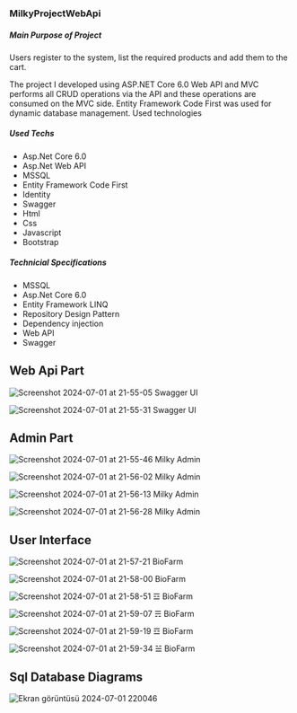 
<h3>MilkyProjectWebApi</h3>
<h5>Main Purpose of Project</h5>
<p>Users register to the system, list the required products and add them to the cart.

The project I developed using ASP.NET Core 6.0 Web API and MVC performs all CRUD operations via the API and these operations are consumed on the MVC side. Entity Framework Code First was used for dynamic database management.
Used technologies</p>
<h5>Used Techs</h5>
<ul>
  <li> Asp.Net Core 6.0</li>
  <li> Asp.Net Web API</li>
  <li> MSSQL</li>
  <li> Entity Framework Code First</li>
  <li> Identity</li>
  <li> Swagger</li>
  <li> Html</li>
  <li> Css</li>
  <li> Javascript</li>
  <li> Bootstrap</li>
</ul>
<h5>Technicial Specifications</h5>
<ul>
<li> MSSQL</li>
<li> Asp.Net Core 6.0</li>
<li> Entity Framework LINQ</li>
<li> Repository Design Pattern</li>
<li> Dependency injection</li>
<li> Web API</li>
<li> Swagger</li>
</ul>

<h2> Web Api Part</h2>

![Screenshot 2024-07-01 at 21-55-05 Swagger UI](https://github.com/Faruk-Celik/MilkyProjectWebApi/assets/72822335/f551665e-89e1-4756-b305-3e8be60a14e0)


![Screenshot 2024-07-01 at 21-55-31 Swagger UI](https://github.com/Faruk-Celik/MilkyProjectWebApi/assets/72822335/11e6b090-5d22-4a32-aea7-fe5a5c3971da)

<h2>Admin Part</h2>

![Screenshot 2024-07-01 at 21-55-46 Milky Admin](https://github.com/Faruk-Celik/MilkyProjectWebApi/assets/72822335/a76ea383-dde9-458d-935d-669ebf94b215)


![Screenshot 2024-07-01 at 21-56-02 Milky Admin](https://github.com/Faruk-Celik/MilkyProjectWebApi/assets/72822335/12c75e45-9f7c-410c-bd33-f4290a07dfc8)


![Screenshot 2024-07-01 at 21-56-13 Milky Admin](https://github.com/Faruk-Celik/MilkyProjectWebApi/assets/72822335/28f5c818-565f-4424-80f1-e8fbca0c9467)


![Screenshot 2024-07-01 at 21-56-28 Milky Admin](https://github.com/Faruk-Celik/MilkyProjectWebApi/assets/72822335/420d7c7b-1094-42a9-8873-88cc5f922f1e)

<h2>User Interface</h2>

![Screenshot 2024-07-01 at 21-57-21 BioFarm](https://github.com/Faruk-Celik/MilkyProjectWebApi/assets/72822335/2c54db4e-097c-447a-9dff-82e0e71e4f78)


![Screenshot 2024-07-01 at 21-58-00 BioFarm](https://github.com/Faruk-Celik/MilkyProjectWebApi/assets/72822335/5897b255-1f13-4db2-96ef-e8d05abf08bc)


![Screenshot 2024-07-01 at 21-58-51 ☲ BioFarm](https://github.com/Faruk-Celik/MilkyProjectWebApi/assets/72822335/d3b4abf6-6a68-4ee0-a73a-a940ac8faeb2)


![Screenshot 2024-07-01 at 21-59-07 ☴ BioFarm](https://github.com/Faruk-Celik/MilkyProjectWebApi/assets/72822335/54ad2309-3526-449c-a1c7-641896e90485)


![Screenshot 2024-07-01 at 21-59-19 ☲ BioFarm](https://github.com/Faruk-Celik/MilkyProjectWebApi/assets/72822335/3fc6d754-1f48-45df-a3a6-39e1cb50f12f)


![Screenshot 2024-07-01 at 21-59-34 ☱ BioFarm](https://github.com/Faruk-Celik/MilkyProjectWebApi/assets/72822335/d7ddb24e-940f-40b6-b623-4d2870a124e7)

<h2>Sql Database Diagrams </h2>

![Ekran görüntüsü 2024-07-01 220046](https://github.com/Faruk-Celik/MilkyProjectWebApi/assets/72822335/ec28cfe8-1f5f-4744-a799-ab4cde8ed885)
